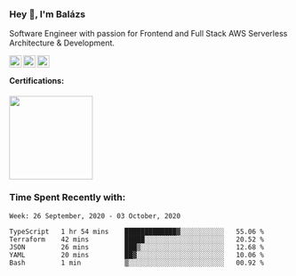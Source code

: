 ### Hey 👋, I'm Balázs

Software Engineer with passion for Frontend and Full Stack AWS Serverless Architecture & Development.

<a href="https://www.linkedin.com/in/balazsburi/" target="_blank">
  <img align="left" alt="Balázs's LinkdeIn" width="22px" src="https://cdn.jsdelivr.net/npm/simple-icons@v3/icons/linkedin.svg" />
</a>
<a href="https://twitter.com/BuriB/" target="_blank">
  <img align="left" alt="Balázs's Instagram" width="22px" src="https://cdn.jsdelivr.net/npm/simple-icons@v3/icons/twitter.svg" />
</a>
<a href="https://stackoverflow.com/users/1720437/burib" target="_blank">
  <img align="left" alt="Balázs's stackoverflow" width="22px" src="https://cdn.jsdelivr.net/npm/simple-icons@v3/icons/stackoverflow.svg" />
</a>

<br>
 
#### Certifications:
<a href="https://www.youracclaim.com/badges/117038d0-e05e-45a7-872a-fd7aea41116d/linked_in" target="_blank"><img src="https://user-images.githubusercontent.com/956227/89123714-bb121800-d4d1-11ea-8475-ac6f19dfb4f6.png" width="150" height="150" /></a>

### Time Spent Recently with:

<!--START_SECTION:waka-->
```text
Week: 26 September, 2020 - 03 October, 2020

TypeScript   1 hr 54 mins    █████████████▓░░░░░░░░░░░   55.06 % 
Terraform    42 mins         █████░░░░░░░░░░░░░░░░░░░░   20.52 % 
JSON         26 mins         ███▒░░░░░░░░░░░░░░░░░░░░░   12.68 % 
YAML         20 mins         ██▓░░░░░░░░░░░░░░░░░░░░░░   10.06 % 
Bash         1 min           ▒░░░░░░░░░░░░░░░░░░░░░░░░   00.92 % 
```
<!--END_SECTION:waka-->

<br /><br />


<!--
**burib/burib** is a ✨ _special_ ✨ repository because its `README.md` (this file) appears on your GitHub profile.

Here are some ideas to get you started:

- 🔭 I’m currently working on ...
- 🌱 I’m currently learning ...
- 👯 I’m looking to collaborate on ...
- 🤔 I’m looking for help with ...
- 💬 Ask me about ...
- 📫 How to reach me: ...
- 😄 Pronouns: ...
- ⚡ Fun fact: ...
-->
